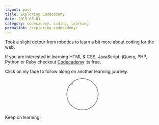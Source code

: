 ```yaml
---
layout: post
title: Exploring Codecademy
date: 2015-05-01
category: codecademy, coding, learning
permalink: /exploring-codecademy/
---
```


Took a slight detour from robotics to learn a bit more about coding for the web.

If you are interested in learning HTML &amp; CSS, JavaScript, jQuery, PHP, Python or Ruby checkout [Codecademy](https://www.codecademy.com) its free.

Click on my face to follow along on another learning journey.
<div style="height: 100px; width: 100px; border-radius: 100%; border: 2px solid gray; margin: auto;"><a href="https://www.codecademy.com/iamquartey"><img style="height: 100px; width: 100px; border-radius: 100%;" src="https://pbs.twimg.com/profile_images/378800000615165456/cc5b6a77cecbaff485a8f2fe6a6fa063.jpeg" /></a></div>



Keep on learning!
